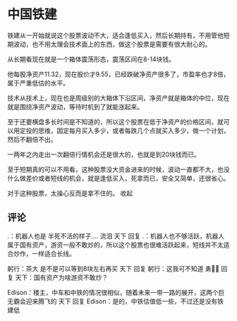 # 中国铁建 

铁建从一开始就说这个股票波动不大，适合逢低买入，然后长期持有，不用管他短期波动，也不用太理会技术面上的东西，做这个股票是需要有很大耐心的。

从长期看现在就是一个箱体震荡形态，震荡区间在8-14块钱。

他每股净资产11.32，现在股价才9.55，已经跌破净资产很多了，市盈率也才8倍，属于严重低估的水平。

技术从技术上，现在也是周级别的大箱体下沿区间，净资产就是箱体的中位，现在就是围绕净资产波动，等待时机到了就能涨起来。

至于还要横盘多长时间是不知道的，所以这个股票在低于净资产的价格区间，就可以用定投的思维，固定每月买入多少，或者每跌几个点就买入多少，做一个计划，然后不翻倍不出。

一两年之内走出一次翻倍行情机会还是很大的，也就是到20块钱而已。

至于短期真的可以不用看，这种股票没大资金进来的时候，波动一直都不大，也没什么做差价或者短线的机会，就是逢低买入，死拿而已，安全又简单，还很省心。

对于这种股票，太操心反而是拿不住的。
收起


## 评论
.：机器人也是 半死不活的样子.... 流泪
天下 回复 .：机器人也不够活跃，机器人属于国有资产，游资一般不敢炒的，所以这个股票也很难活跃起来，短线并不太适合炒作，一样适合长线。

躬行：茶大  是不是可以等到8块左右再买
天下 回复 躬行：这我可不知道
勇 回复 天下：国有资产为啥游资不敢炒？

Edison：楼主，中车和中铁的情况很相似，随着未来一带一路的展开，这两个巨无霸会迎来腾飞的
天下 回复 Edison：是的，中铁估值低一些，不过还是没有铁建低